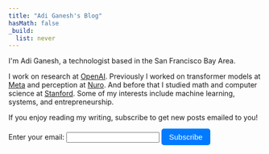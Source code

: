 ```yaml
---
title: "Adi Ganesh's Blog"
hasMath: false
_build:
  list: never
---
```


I'm Adi Ganesh, a technologist based in the San Francisco Bay Area.

I work on research at [OpenAI](https://openai.com). Previously I worked on transformer models at [Meta](https://meta.com) and perception at [Nuro](https://www.nuro.ai/).  And before that I studied math and computer science at [Stanford](https://www.stanford.edu/).  Some of my interests include machine learning, systems, and entrepreneurship.

If you enjoy reading my writing, subscribe to get new posts emailed to you!

<form
  action="https://buttondown.email/api/emails/embed-subscribe/acganesh"
  method="post"
  target="popupwindow"
  onsubmit="window.open('https://buttondown.email/acganesh', 'popupwindow')"
  class="embeddable-buttondown-form"
>
  <label for="bd-email">Enter your email: </label>
  <input type="email" name="email" id="bd-email" />
  
  <!-- Styling for the moderately sized button -->
  <input type="submit" value="Subscribe" style="background-color: #007bff; color: white; border: none; padding: 8px 15px; border-radius: 5px; cursor: pointer; font-size: 15px;"/>

  <!-- Optional: Add some hover effect -->
  <style>
    input[type=submit]:hover {
      background-color: #0056b3;
    }
  </style>
</form>
